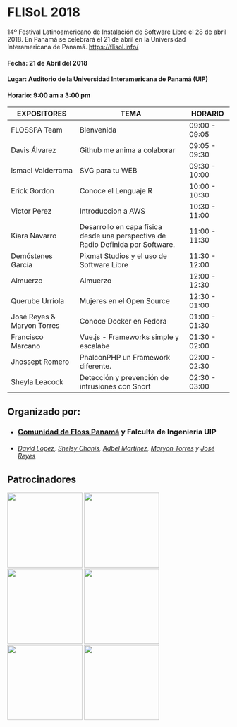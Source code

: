 # FLISoL 2018
14º Festival Latinoamericano de Instalación de Software Libre el 28 de abril 2018. En Panamá se celebrará el 21 de abril en la Universidad Interamericana de Panamá. https://flisol.info/
#### Fecha:  21 de Abril del 2018
#### Lugar: Auditorio de la Universidad Interamericana de Panamá (UIP)
#### Horario: 9:00 am a 3:00 pm

|       EXPOSITORES  |                           TEMA                 | HORARIO  |
|--------------------|------------------------------------------------|----------|
|FLOSSPA Team        |Bienvenida                                      |09:00 - 09:05  |
|Davis Álvarez       |Github me anima a colaborar                     |09:05 - 09:30  |
|Ismael Valderrama   |SVG para tu WEB                                 |09:30 - 10:00  |
|Erick Gordon        |Conoce el Lenguaje R                            |10:00 - 10:30  |
|Victor Perez        |Introduccion a AWS                              |10:30 - 11:00  |
|Kiara Navarro       |Desarrollo en capa física desde una perspectiva de Radio Definida por Software.|11:00 - 11:30  |
|Demóstenes García   |Pixmat Studios y el uso de Software Libre       |11:30 - 12:00  |
|Almuerzo            |Almuerzo                                        |12:00 - 12:30  |
|Querube Urriola     |Mujeres en el Open Source                       |12:30 - 01:00  |
|José Reyes & Maryon Torres |Conoce Docker en Fedora                  |01:00 - 01:30  |
|Francisco Marcano   |Vue.js - Frameworks simple y escalabe           |01:30 - 02:00  |
|Jhossept Romero     |PhalconPHP un Framework diferente.              |02:00 - 02:30  |
|Sheyla Leacock      |Detección y prevención de intrusiones con Snort |02:30 - 03:00  |

## Organizado por:
- ### [Comunidad de Floss Panamá](https://floss-pa.net/) y Falculta de Ingenieria UIP
- ###### [David Lopez](https://twitter.com/David25LO), [Shelsy Chanis](https://twitter.com/shelsxacm), [Adbel Martinez](https://twitter.com/abdelgmartinezl), [Maryon Torres](https://twitter.com/maryitotr) y [José Reyes](https://twitter.com/josereyes_ah)

## Patrocinadores
[<img src="https://www.uip.edu.pa/wp-content/uploads/2017/08/Logo-UIP-jpg.jpg" width="170">](https://www.uip.edu.pa)
[<img src="https://pbs.twimg.com/profile_images/852597051808522240/5iJqsWQL_400x400.jpg" width="170">](https://www.uip.edu.pa)
[<img src="https://getfedora.org/static/images/fedora-logotext.png" width="170">](https://getfedora.org )
[<img src="https://www.feelback.io/wp-content/uploads/2016/12/feelback_io_logo-bk-198x43.png" width="170">](https://www.feelback.io/es)
[<img src="https://www.drupal.org/files/styles/grid-3/public/Rootstack_0.png?itok=OTYpjl9l" width="170">](https://www.rootstack.com/)
[<img src="https://i1.wp.com/allsecurity.org/wp-content/uploads/2018/03/logo250x40.png?fit=250%2C40" width="170">](http://allsecurity.org/)
